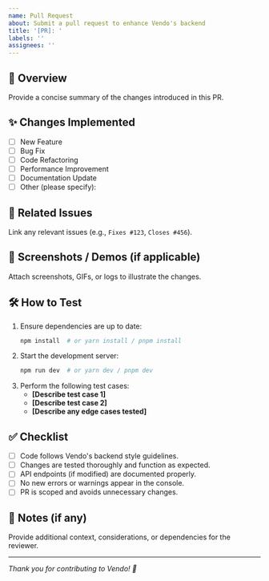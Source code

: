 ```yaml
---
name: Pull Request
about: Submit a pull request to enhance Vendo's backend
title: '[PR]: '
labels: ''
assignees: ''
---
```


## 📌 Overview

Provide a concise summary of the changes introduced in this PR.

## ✨ Changes Implemented

- [ ] New Feature
- [ ] Bug Fix
- [ ] Code Refactoring
- [ ] Performance Improvement
- [ ] Documentation Update
- [ ] Other (please specify):

## 🔗 Related Issues

Link any relevant issues (e.g., `Fixes #123`, `Closes #456`).

## 📸 Screenshots / Demos (if applicable)

Attach screenshots, GIFs, or logs to illustrate the changes.

## 🛠 How to Test

1. Ensure dependencies are up to date:
   ```sh
   npm install  # or yarn install / pnpm install
   ```
2. Start the development server:
   ```sh
   npm run dev  # or yarn dev / pnpm dev
   ```
3. Perform the following test cases:
   - **[Describe test case 1]**
   - **[Describe test case 2]**
   - **[Describe any edge cases tested]**

## ✅ Checklist

- [ ] Code follows Vendo's backend style guidelines.
- [ ] Changes are tested thoroughly and function as expected.
- [ ] API endpoints (if modified) are documented properly.
- [ ] No new errors or warnings appear in the console.
- [ ] PR is scoped and avoids unnecessary changes.

## 📢 Notes (if any)

Provide additional context, considerations, or dependencies for the reviewer.

---

_Thank you for contributing to Vendo! 🚀_
